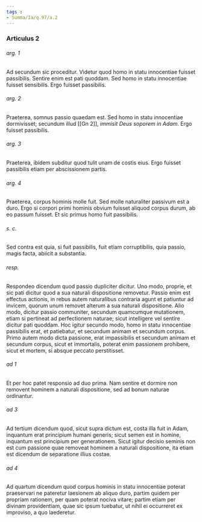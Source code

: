 ```yaml
---
tags : 
- Summa/Ia/q.97/a.2
---
```


### Articulus 2

###### arg. 1
Ad secundum sic proceditur. Videtur quod homo in statu innocentiae fuisset passibilis. Sentire enim est pati quoddam. Sed homo in statu innocentiae fuisset sensibilis. Ergo fuisset passibilis.

###### arg. 2
Praeterea, somnus passio quaedam est. Sed homo in statu innocentiae dormivisset; secundum illud [[Gn 2]], *immisit Deus soporem in Adam*. Ergo fuisset passibilis.

###### arg. 3
Praeterea, ibidem subditur quod tulit unam de costis eius. Ergo fuisset passibilis etiam per abscissionem partis.

###### arg. 4
Praeterea, corpus hominis molle fuit. Sed molle naturaliter passivum est a duro. Ergo si corpori primi hominis obvium fuisset aliquod corpus durum, ab eo passum fuisset. Et sic primus homo fuit passibilis.

###### s. c.
Sed contra est quia, si fuit passibilis, fuit etiam corruptibilis, quia passio, magis facta, abiicit a substantia.

###### resp.
Respondeo dicendum quod passio dupliciter dicitur. Uno modo, proprie, et sic pati dicitur quod a sua naturali dispositione removetur. Passio enim est effectus actionis, in rebus autem naturalibus contraria agunt et patiuntur ad invicem, quorum unum removet alterum a sua naturali dispositione. Alio modo, dicitur passio communiter, secundum quamcumque mutationem, etiam si pertineat ad perfectionem naturae; sicut intelligere vel sentire dicitur pati quoddam. Hoc igitur secundo modo, homo in statu innocentiae passibilis erat, et patiebatur, et secundum animam et secundum corpus. Primo autem modo dicta passione, erat impassibilis et secundum animam et secundum corpus, sicut et immortalis, poterat enim passionem prohibere, sicut et mortem, si absque peccato perstitisset.

###### ad 1
Et per hoc patet responsio ad duo prima. Nam sentire et dormire non removent hominem a naturali dispositione, sed ad bonum naturae ordinantur.

###### ad 3
Ad tertium dicendum quod, sicut supra dictum est, costa illa fuit in Adam, inquantum erat principium humani generis; sicut semen est in homine, inquantum est principium per generationem. Sicut igitur decisio seminis non est cum passione quae removeat hominem a naturali dispositione, ita etiam est dicendum de separatione illius costae.

###### ad 4
Ad quartum dicendum quod corpus hominis in statu innocentiae poterat praeservari ne pateretur laesionem ab aliquo duro, partim quidem per propriam rationem, per quam poterat nociva vitare; partim etiam per divinam providentiam, quae sic ipsum tuebatur, ut nihil ei occurreret ex improviso, a quo laederetur.

